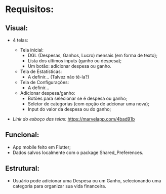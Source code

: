 
# Requisitos:

## Visual:

- 4 telas:
	- Tela inicial:
		- DGL (Despesas, Ganhos, Lucro) mensais (em forma de texto);
		- Lista dos ultimos inputs (ganho ou despesa);
		- Um botão: adicionar despesa ou ganho.
	- Tela de Estatísticas:
		- A definir... (Talvez não tê-la?)
	- Tela de Configurações:
		- A definir...
	- Adicionar despesa/ganho:
		- Botões para selecionar se é despesa ou ganho;
		- Seletor de categorias (com opção de adcionar uma nova);
		- Input do valor da despesa ou do ganho;

- *Link do esboço das telas:* https://marvelapp.com/4bad91b

## Funcional:

- App mobile feito em Flutter;
- Dados salvos localmente com o package Shared_Preferences.

## Estrutural:

- Usuário pode adicionar uma Despesa ou um Ganho, selecionando uma categoria para organizar sua vida financeira.
